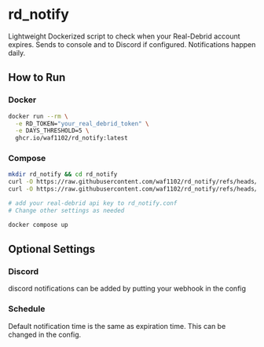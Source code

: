 # rd_notify
Lightweight Dockerized script to check when your Real-Debrid account expires. Sends to console and to Discord if configured. Notifications happen daily.

## How to Run
### Docker
```bash
docker run --rm \
  -e RD_TOKEN="your_real_debrid_token" \
  -e DAYS_THRESHOLD=5 \
  ghcr.io/waf1102/rd_notify:latest
```

### Compose
```bash
mkdir rd_notify && cd rd_notify
curl -O https://raw.githubusercontent.com/waf1102/rd_notify/refs/heads/main/docker-compose.yml
curl -O https://raw.githubusercontent.com/waf1102/rd_notify/refs/heads/main/rd_notify.conf

# add your real-debrid api key to rd_notify.conf
# Change other settings as needed

docker compose up
```

## Optional Settings
### Discord
discord notifications can be added by putting your webhook in the config

### Schedule
Default notification time is the same as expiration time. This can be changed in the config.
